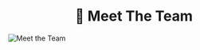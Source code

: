 <h1 align="center">
🤝 Meet The Team
</h1>

![Meet the Team](https://github.com/user-attachments/assets/85810e33-8a5c-4432-87eb-84ace8d6afbc)
